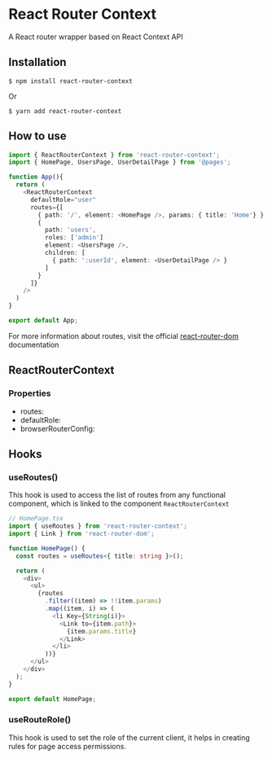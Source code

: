 # React Router Context

A React router wrapper based on React Context API

## Installation

```shell
$ npm install react-router-context
```
Or
```shell
$ yarn add react-router-context
```

## How to use

```ts
import { ReactRouterContext } from 'react-router-context';
import { HomePage, UsersPage, UserDetailPage } from '@pages';

function App(){
  return (
    <ReactRouterContext
      defaultRole="user"
      routes={[
        { path: '/', element: <HomePage />, params: { title: 'Home'} }
        {
          path: 'users',
          roles: ['admin']
          element: <UsersPage />,
          children: [
            { path: ':userId', element: <UserDetailPage /> }
          ]
        }
      ]}
    />
  )
}

export default App;
```

For more information about routes, visit the official [react-router-dom](https://reactrouter.com/docs/en/v6/getting-started/overview) documentation

## ReactRouterContext

### Properties

- routes:
- defaultRole:
- browserRouterConfig:

## Hooks

### useRoutes()

This hook is used to access the list of routes from any functional component, which is linked to the component `ReactRouterContext`

```ts
// HomePage.tsx
import { useRoutes } from 'react-router-context';
import { Link } from 'react-router-dom';

function HomePage() {
  const routes = useRoutes<{ title: string }>();

  return (
    <div>
      <ul>
        {routes
          .filter((item) => !!item.params)
          .map((item, i) => (
            <li Key={String(i)}>
              <Link to={item.path}>
                {item.params.title}
              </Link>
            </li>
          ))}
      </ul>
    </div>
  );
}

export default HomePage;
```

### useRouteRole()

This hook is used to set the role of the current client, it helps in creating rules for page access permissions.
